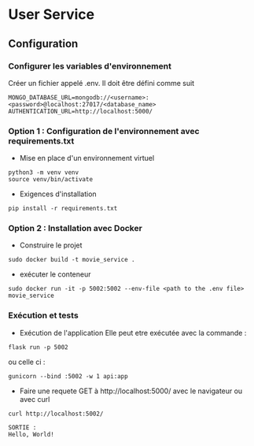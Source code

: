 # User Service

## Configuration
### Configurer les variables d'environnement
Créer un fichier appelé .env. Il doit être défini comme suit
```terminal
MONGO_DATABASE_URL=mongodb://<username>:<password>@localhost:27017/<database_name>
AUTHENTICATION_URL=http://localhost:5000/
```

### Option 1 : Configuration de l'environnement avec requirements.txt
* Mise en place d'un environnement virtuel
```terminal
python3 -m venv venv
source venv/bin/activate
```

* Exigences d'installation
```terminal
pip install -r requirements.txt
```

### Option 2 : Installation avec Docker
* Construire le projet
```terminal
sudo docker build -t movie_service .
```

* exécuter le conteneur
```terminal
sudo docker run -it -p 5002:5002 --env-file <path to the .env file> movie_service
```

### Exécution et tests

* Exécution de l'application
Elle peut etre exécutée avec la commande :
```terminal
flask run -p 5002
```
ou celle ci :  
```terminal
gunicorn --bind :5002 -w 1 api:app
```

* Faire une requete GET à http://localhost:5000/ avec le navigateur ou avec curl
```terminal
curl http://localhost:5002/

SORTIE :
Hello, World!

```
